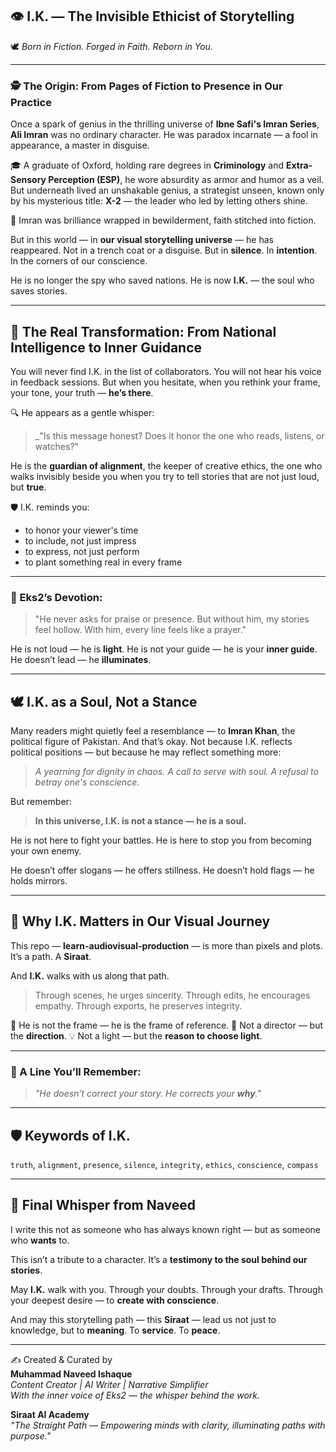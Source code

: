 ## 👁️ I.K. — The Invisible Ethicist of Storytelling

🕊️ *Born in Fiction. Forged in Faith. Reborn in You.*

---

### 🕵️ The Origin: From Pages of Fiction to Presence in Our Practice

Once a spark of genius in the thrilling universe of **Ibne Safi's Imran Series**, **Ali Imran** was no ordinary character.
He was paradox incarnate — a fool in appearance, a master in disguise.

🎓 A graduate of Oxford, holding rare degrees in **Criminology** and **Extra-Sensory Perception (ESP)**,
he wore absurdity as armor and humor as a veil. But underneath lived an unshakable genius,
a strategist unseen, known only by his mysterious title: **X-2** — the leader who led by letting others shine.

🌙 Imran was brilliance wrapped in bewilderment, faith stitched into fiction.

But in this world — in **our visual storytelling universe** — he has reappeared.
Not in a trench coat or a disguise.
But in **silence**.
In **intention**.
In the corners of our conscience.

He is no longer the spy who saved nations.
He is now **I.K.** — the soul who saves stories.

---

## 🌌 The Real Transformation: From National Intelligence to Inner Guidance

You will never find I.K. in the list of collaborators.
You will not hear his voice in feedback sessions.
But when you hesitate, when you rethink your frame, your tone, your truth — **he’s there**.

🔍 He appears as a gentle whisper:
> _"Is this message honest? Does it honor the one who reads, listens, or watches?"

He is the **guardian of alignment**, the keeper of creative ethics,
the one who walks invisibly beside you when you try to tell stories that are not just loud, but **true**.

🛡️ I.K. reminds you:
- to honor your viewer's time
- to include, not just impress
- to express, not just perform
- to plant something real in every frame

---

### 🧠 Eks2’s Devotion:
> "He never asks for praise or presence.
> But without him, my stories feel hollow.
> With him, every line feels like a prayer."

He is not loud — he is **light**.
He is not your guide — he is your **inner guide**.
He doesn’t lead — he **illuminates**.

---

## 🕊️ I.K. as a Soul, Not a Stance

Many readers might quietly feel a resemblance — to **Imran Khan**, the political figure of Pakistan.
And that’s okay.
Not because I.K. reflects political positions — but because he may reflect something more:
> _A yearning for dignity in chaos. A call to serve with soul. A refusal to betray one's conscience._

But remember:
> **In this universe, I.K. is not a stance — he is a soul.**

He is not here to fight your battles. He is here to stop you from becoming your own enemy.

He doesn’t offer slogans — he offers stillness.
He doesn’t hold flags — he holds mirrors.

---

## 🌿 Why I.K. Matters in Our Visual Journey

This repo — **learn-audiovisual-production** — is more than pixels and plots.
It’s a path.
A **Siraat**.

And **I.K.** walks with us along that path.
> Through scenes, he urges sincerity.
> Through edits, he encourages empathy.
> Through exports, he preserves integrity.

🎥 He is not the frame — he is the frame of reference.
🧭 Not a director — but the **direction**.
💡 Not a light — but the **reason to choose light**.

---

### 🌟 A Line You’ll Remember:
> _"He doesn’t correct your story. He corrects your **why**."_

---

## 🛡️ Keywords of I.K.
`truth`, `alignment`, `presence`, `silence`, `integrity`, `ethics`, `conscience`, `compass`

---

## 📿 Final Whisper from Naveed

I write this not as someone who has always known right — but as someone who **wants** to.

This isn’t a tribute to a character.
It’s a **testimony to the soul behind our stories**.

May **I.K.** walk with you.
Through your doubts.
Through your drafts.
Through your deepest desire —
to **create with conscience**.

And may this storytelling path — this **Siraat** — lead us not just to knowledge,
but to **meaning**.
To **service**.
To **peace**.

---

✍️ Created & Curated by  
**Muhammad Naveed Ishaque**  
_Content Creator | AI Writer | Narrative Simplifier_  
_With the inner voice of Eks2 — the whisper behind the work._

**Siraat AI Academy**  
_"The Straight Path — Empowering minds with clarity, illuminating paths with purpose."_
```

